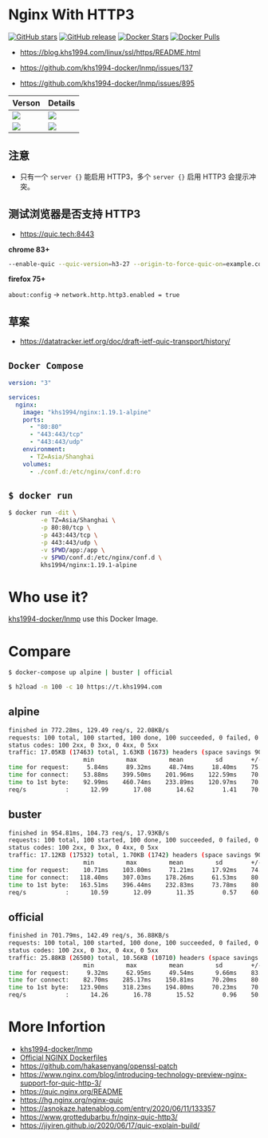 # Nginx With HTTP3

[![GitHub stars](https://img.shields.io/github/stars/khs1994-docker/nginx.svg?style=social&label=Stars)](https://github.com/khs1994-docker/nginx)  [![GitHub release](https://img.shields.io/github/release/khs1994-docker/nginx.svg)](https://github.com/khs1994-docker/nginx/releases) [![Docker Stars](https://img.shields.io/docker/stars/khs1994/nginx.svg)](https://hub.docker.com/r/khs1994/nginx/) [![Docker Pulls](https://img.shields.io/docker/pulls/khs1994/nginx.svg)](https://hub.docker.com/r/khs1994/nginx/)

* https://blog.khs1994.com/linux/ssl/https/README.html

* https://github.com/khs1994-docker/lnmp/issues/137
* https://github.com/khs1994-docker/lnmp/issues/895

| Verson     | Details     |
| :------------- | :------------- |
| [![](https://images.microbadger.com/badges/version/khs1994/nginx:1.19.1-alpine.svg)](https://microbadger.com/images/khs1994/nginx:1.19.1-alpine "Get your own version badge on microbadger.com") | [![](https://images.microbadger.com/badges/image/khs1994/nginx:1.19.1-alpine.svg)](https://microbadger.com/images/khs1994/nginx:1.19.1-alpine "Get your own image badge on microbadger.com") |
| [![](https://images.microbadger.com/badges/version/khs1994/nginx:1.19.1-buster.svg)](https://microbadger.com/images/khs1994/nginx:1.19.1-buster "Get your own version badge on microbadger.com") | [![](https://images.microbadger.com/badges/image/khs1994/nginx:1.19.1-buster.svg)](https://microbadger.com/images/khs1994/nginx:1.19.1-buster "Get your own image badge on microbadger.com") |

## 注意

* 只有一个 `server {}` 能启用 HTTP3，多个 `server {}` 启用 HTTP3 会提示冲突。

## 测试浏览器是否支持 HTTP3

* https://quic.tech:8443

**chrome 83+**

```bash
--enable-quic --quic-version=h3-27 --origin-to-force-quic-on=example.com:443
```

**firefox 75+**

`about:config` -> `network.http.http3.enabled = true`

## 草案

* https://datatracker.ietf.org/doc/draft-ietf-quic-transport/history/

## `Docker Compose`

```yaml
version: "3"

services:
  nginx:
    image: "khs1994/nginx:1.19.1-alpine"
    ports:
      - "80:80"
      - "443:443/tcp"
      - "443:443/udp"
    environment:
      - TZ=Asia/Shanghai
    volumes:
      - ./conf.d:/etc/nginx/conf.d:ro
```

## `$ docker run`

```bash
$ docker run -dit \
         -e TZ=Asia/Shanghai \
         -p 80:80/tcp \
         -p 443:443/tcp \
         -p 443:443/udp \
         -v $PWD/app:/app \
         -v $PWD/conf.d:/etc/nginx/conf.d \
         khs1994/nginx:1.19.1-alpine
```

# Who use it?

[khs1994-docker/lnmp](https://github.com/khs1994-docker/lnmp) use this Docker Image.

# Compare

```bash
$ docker-compose up alpine | buster | official

$ h2load -n 100 -c 10 https://t.khs1994.com
```

## alpine

```bash
finished in 772.28ms, 129.49 req/s, 22.08KB/s
requests: 100 total, 100 started, 100 done, 100 succeeded, 0 failed, 0 errored, 0 timeout
status codes: 100 2xx, 0 3xx, 0 4xx, 0 5xx
traffic: 17.05KB (17463) total, 1.63KB (1673) headers (space savings 90.49%), 13.18KB (13500) data
                     min         max         mean         sd        +/- sd
time for request:     5.84ms     89.32ms     48.74ms     18.40ms    75.00%
time for connect:    53.88ms    399.50ms    201.96ms    122.59ms    70.00%
time to 1st byte:    92.99ms    460.74ms    233.89ms    120.97ms    70.00%
req/s           :      12.99       17.08       14.62        1.41    70.00%
```

## buster

```bash
finished in 954.81ms, 104.73 req/s, 17.93KB/s
requests: 100 total, 100 started, 100 done, 100 succeeded, 0 failed, 0 errored, 0 timeout
status codes: 100 2xx, 0 3xx, 0 4xx, 0 5xx
traffic: 17.12KB (17532) total, 1.70KB (1742) headers (space savings 90.10%), 13.18KB (13500) data
                     min         max         mean         sd        +/- sd
time for request:    10.71ms    103.80ms     71.21ms     17.92ms    74.00%
time for connect:   118.40ms    307.03ms    178.26ms     61.53ms    80.00%
time to 1st byte:   163.51ms    396.44ms    232.83ms     73.78ms    80.00%
req/s           :      10.59       12.09       11.35        0.57    60.00%
```

## official

```bash
finished in 701.79ms, 142.49 req/s, 36.88KB/s
requests: 100 total, 100 started, 100 done, 100 succeeded, 0 failed, 0 errored, 0 timeout
status codes: 100 2xx, 0 3xx, 0 4xx, 0 5xx
traffic: 25.88KB (26500) total, 10.56KB (10710) headers (space savings 39.15%), 13.18KB (13500) data
                     min         max         mean         sd        +/- sd
time for request:     9.32ms     62.95ms     49.54ms      9.66ms    83.00%
time for connect:    82.70ms    285.17ms    150.81ms     70.20ms    80.00%
time to 1st byte:   123.90ms    318.23ms    194.80ms     70.23ms    70.00%
req/s           :      14.26       16.78       15.52        0.96    50.00%
```

# More Infortion

* [khs1994-docker/lnmp](https://github.com/khs1994-docker/lnmp)
* [Official NGINX Dockerfiles](https://github.com/nginxinc/docker-nginx)
* https://github.com/hakasenyang/openssl-patch
* https://www.nginx.com/blog/introducing-technology-preview-nginx-support-for-quic-http-3/
* https://quic.nginx.org/README
* https://hg.nginx.org/nginx-quic
* https://asnokaze.hatenablog.com/entry/2020/06/11/133357
* https://www.grottedubarbu.fr/nginx-quic-http3/
* https://jiyiren.github.io/2020/06/17/quic-explain-build/
